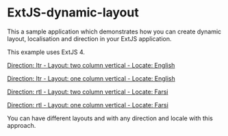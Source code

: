 # ExtJS-dynamic-layout

This a sample application which demonstrates how you can create dynamic layout, localisation and direction in your ExtJS application.

This example uses ExtJS 4.

<a href="https://cdn.rawgit.com/parham-fazel/ExtJS-dynamic-layout/master/index.html?layout=twoColumn&locale=en&direction=ltr">Direction: ltr - Layout: two column vertical - Locate: English</a>

<a href="https://cdn.rawgit.com/parham-fazel/ExtJS-dynamic-layout/master/index.html?layout=oneColumn&locale=en&direction=ltr">Direction: ltr - Layout: one column vertical - Locate: English</a>

<a href="https://cdn.rawgit.com/parham-fazel/ExtJS-dynamic-layout/master/index.html?layout=twoColumn&locale=fa&direction=rtl">Direction: rtl - Layout: two column vertical - Locate: Farsi</a>

<a href="https://cdn.rawgit.com/parham-fazel/ExtJS-dynamic-layout/master/index.html?layout=oneColumn&locale=fa&direction=rtl">Direction: rtl - Layout: one column vertical - Locate: Farsi</a>

You can have different layouts and with any direction and locale with this approach.

